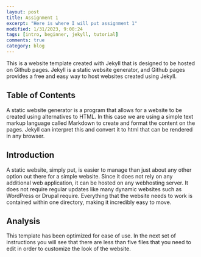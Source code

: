 ```yaml
---
layout: post
title: Assignment 1
excerpt: "Here is where I will put assignment 1"
modified: 1/31/2023, 9:00:24
tags: [intro, beginner, jekyll, tutorial]
comments: true
category: blog
---
```



This is a website template created with Jekyll that is designed to be hosted on Github pages. Jekyll is a static website generator, and Github pages provides a free and easy way to host websites created using Jekyll.

## Table of Contents
A static website generator is a program that allows for a website to be created using alternatives to HTML. In this case we are using a simple text markup language called Markdown to create and format the content on the pages. Jekyll can interpret this and convert it to html that can be rendered in any browser.

## Introduction
A static website, simply put, is easier to manage than just about any other option out there for a simple website. Since it does not rely on any additional web application, it can be hosted on any webhosting server. It does not require regular updates like many dynamic websites such as WordPress or Drupal require. Everything that the website needs to work is contained within one directory, making it incredibly easy to move.

## Analysis
This template has been optimized for ease of use. In the next set of instructions you will see that there are less than five files that you need to edit in order to customize the look of the website.
